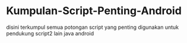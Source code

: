 # Kumpulan-Script-Penting-Android


disini terkumpul semua potongan script yang penting digunakan untuk pendukung script2 lain java android
